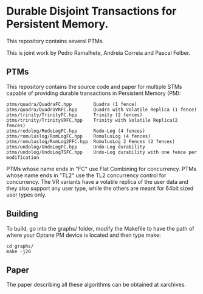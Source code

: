 # Durable Disjoint Transactions for Persistent Memory.

This repository contains several PTMs.

This is joint work by Pedro Ramalhete, Andreia Correia and Pascal Felber.

## PTMs
This repository contains the source code and paper for multiple STMs capable of providing durable transactions in Persistent Memory (PM):

    ptms/quadra/QuadraFC.hpp        Quadra (1 fence)
    ptms/quadra/QuadraVRFC.hpp      Quadra with Volatile Replica (1 fence)
    ptms/trinity/TrinityFC.hpp      Trinity (2 fences)
    ptms/trinity/TrinityVRFC.hpp    Trinity with Volatile Replica(2 fences)
    ptms/redolog/RedoLogFC.hpp      Redo-Log (4 fences)
    ptms/romuluslog/RomLogFC.hpp    RomulusLog (4 fences)
    ptms/romuluslog/RomLog2FFC.hpp  RomulusLog 2 Fences (2 fences)
    ptms/undolog/UndoLogFC.hpp      Undo-Log durability
    ptms/undolog/UndoLogTSFC.hpp    Undo-Log durability with one fence per modification
    
PTMs whose name ends in "FC" use Flat Combining for concurrency. PTMs whose name ends in "TL2" use the TL2 concurrency control for concurrency.
The VR variants have a volatile replica of the user data and they also support any user type, while the others are meant for 64bit sized user types only.

## Building
To build, go into the graphs/ folder, modify the Makefile to have the path of where your Optane PM device is located and then type make:
    
    cd graphs/
    make -j20


## Paper
The paper describing all these algorithms can be obtained at xarchives.